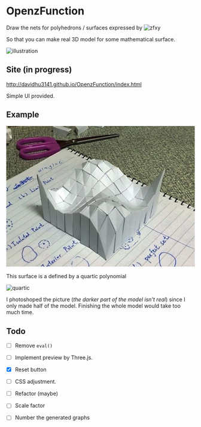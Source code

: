 OpenzFunction
=============

Draw the nets for polyhedrons / surfaces expressed by ![zfxy](https://i.imgur.com/9vaUV6u.gif)

So that you can make real 3D model for some mathematical surface.

![illustration](https://i.imgur.com/XnkHQ4n.jpg)

Site (in progress)
------------------

http://davidhu3141.github.io/OpenzFunction/index.html

Simple UI provided.

Example
-------

![](https://raw.githubusercontent.com/davidhu3141/OpenzFunction/master/Sample/Faked.jpg)

This surface is a defined by a quartic polynomial 

![quartic](https://i.imgur.com/8jLpXGa.gif)

I photoshoped the picture (*the darker part of the model isn't real*) since I only made half of the model. Finishing the whole model would take too much time. 

Todo
----

- [ ] Remove `eval()`

- [ ] Implement preview by Three.js.

- [x] Reset button

- [ ] CSS adjustment.

- [ ] Refactor (maybe)

- [ ] Scale factor

- [ ] Number the generated graphs
